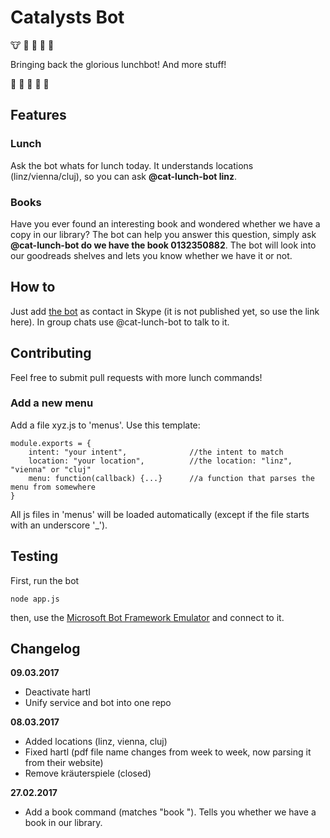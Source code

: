 # Catalysts Bot

:cow: :sushi: :hamburger: :spaghetti: :stew:

Bringing back the glorious lunchbot! And more stuff!

:rice: :green_apple: :beers: :fork_and_knife: :poultry_leg:

## Features

### Lunch

Ask the bot whats for lunch today. It understands locations (linz/vienna/cluj), so you can ask **@cat-lunch-bot linz**. 

### Books

Have you ever found an interesting book and wondered whether we have a copy in our library? The bot can help you answer this question, simply ask **@cat-lunch-bot do we have the book 0132350882**. The bot will look into our goodreads shelves and lets you know whether we have it or not.

## How to

Just add [the bot](https://join.skype.com/bot/1e7994e1-ae54-4ed0-be74-05e16bc835d6) as contact in Skype (it is not published yet, so use the link here). In group chats use @cat-lunch-bot to talk to it.

## Contributing

Feel free to submit pull requests with more lunch commands! 

### Add a new menu

Add a file xyz.js to 'menus'. Use this template:

```
module.exports = {
	intent: "your intent",				//the intent to match
	location: "your location",			//the location: "linz", "vienna" or "cluj"
	menu: function(callback) {...}		//a function that parses the menu from somewhere
}
```

All js files in 'menus' will be loaded automatically (except if the file starts with an underscore '_').

## Testing

First, run the bot 

```
node app.js
```

then, use the [Microsoft Bot Framework Emulator](https://docs.botframework.com/en-us/tools/bot-framework-emulator/) and connect to it.

## Changelog
**09.03.2017**

- Deactivate hartl
- Unify service and bot into one repo

**08.03.2017**	

- Added locations (linz, vienna, cluj)
- Fixed hartl (pdf file name changes from week to week, now parsing it from their website)
- Remove kräuterspiele (closed)

**27.02.2017**

- Add a book command (matches "book <isbn>"). Tells you whether we have a book in our library.
